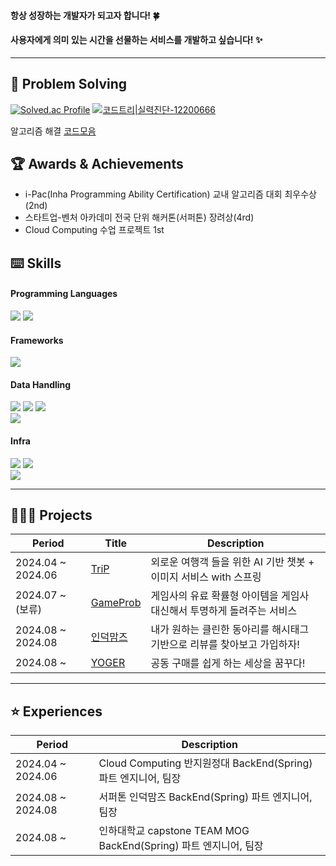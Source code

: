 
<!--
**haebyun/haebyun** is a ✨ _special_ ✨ repository because its `README.md` (this file) appears on your GitHub profile.

Here are some ideas to get you started:

- 🔭 I’m currently working on ...
- 🌱 I’m currently learning ...
- 👯 I’m looking to collaborate on ...
- 🤔 I’m looking for help with ...
- 💬 Ask me about ...
- 📫 How to reach me: ...
- 😄 Pronouns: ...
- ⚡ Fun fact: ...
-->

#### 항상 성장하는 개발자가 되고자 합니다! 🍀
#### 사용자에게 의미 있는 시간을 선물하는 서비스를 개발하고 싶습니다! ✨

* * * 

## 🧩 Problem Solving 

[![Solved.ac Profile](http://mazassumnida.wtf/api/v2/generate_badge?boj=buynhg)](https://solved.ac/buynhg/)
[![코드트리|실력진단-12200666](https://banner.codetree.ai/v1/banner/12200666)](https://www.codetree.ai/profiles/12200666)

알고리즘 해결 [코드모음](https://github.com/haebyun/problem_solving)

## 🏆 Awards & Achievements
* i-Pac(Inha Programming Ability Certification) 교내 알고리즘 대회 최우수상(2nd)
* 스타트업-벤처 아카데미 전국 단위 해커톤(서퍼톤) 장려상(4rd)
* Cloud Computing 수업 프로젝트 1st

## ⌨️ Skills

#### Programming Languages
<p>
  <img src="https://img.shields.io/badge/C++-00599C?style=flat-square&logo=c%2B%2B&logoColor=white"> 
  <img src="https://img.shields.io/badge/JAVA-FF7800?style=flat-square&logo=&logoColor=white">
</p>

#### Frameworks
<p>
  <img src="https://img.shields.io/badge/Spring boot-6DB33F?style=flat-square&logo=Spring%20Boot&logoColor=white">
</p>

#### Data Handling
<p>
  <img src="https://img.shields.io/badge/MySQL-4479A1?style=flat-square&logo=MySQL&logoColor=white">
  <img src="https://img.shields.io/badge/PostgreSQL-4169E1?style=flat-square&logo=PostgreSQL&logoColor=white">
  <img src="https://img.shields.io/badge/Amazon DynamoDB-4053D6?style=flat-square&logo=AmazonDynamoDB&logoColor=white">
  <br>
  <img src="https://img.shields.io/badge/Redis-FF4438?style=flat-square&logo=Redis&logoColor=white">
</p>

#### Infra
<p>
  <img src="https://img.shields.io/badge/AWS EC2-FF9900?style=flat-square&logo=Amazon%20EC2&logoColor=white">
  <img src="https://img.shields.io/badge/AWS S3-569A31?style=flat-square&logo=Amazon%20S3&logoColor=white">
  <br>
  <img src="https://img.shields.io/badge/Docker-2496ED?style=flat-square&logo=Docker&logoColor=white">
</p>

* * *

## 🧑🏻‍💻 Projects

|Period|Title|Description|
|---|---|---|
|2024.04 ~ 2024.06|[TriP](https://github.com/inha-2024-cloud-computing/triP-ai-call-service)|외로운 여행객 들을 위한 AI 기반 챗봇 + 이미지 서비스 with 스프링|
|2024.07 ~ (보류)|[GameProb](https://github.com/gameProb/gameVal_backend)|게임사의 유료 확률형 아이템을 게임사 대신해서 투명하게 돌려주는 서비스|
|2024.08 ~ 2024.08|[인덕맘즈](https://github.com/induk-moms/induk-moms-server-2)|내가 원하는 클린한 동아리를 해시태그 기반으로 리뷰를 찾아보고 가입하자!|
|2024.08 ~ |[YOGER](https://github.com/inha-2024-capstone)|공동 구매를 쉽게 하는 세상을 꿈꾸다!|

* * *

## ⭐ Experiences 

|Period|Description|
|---|---|
|2024.04 ~ 2024.06|Cloud Computing 반지원정대 BackEnd(Spring) 파트 엔지니어, 팀장|
|2024.08 ~ 2024.08|서퍼톤 인덕맘즈 BackEnd(Spring) 파트 엔지니어, 팀장|
|2024.08 ~ |인하대학교 capstone TEAM MOG BackEnd(Spring) 파트 엔지니어, 팀장|
